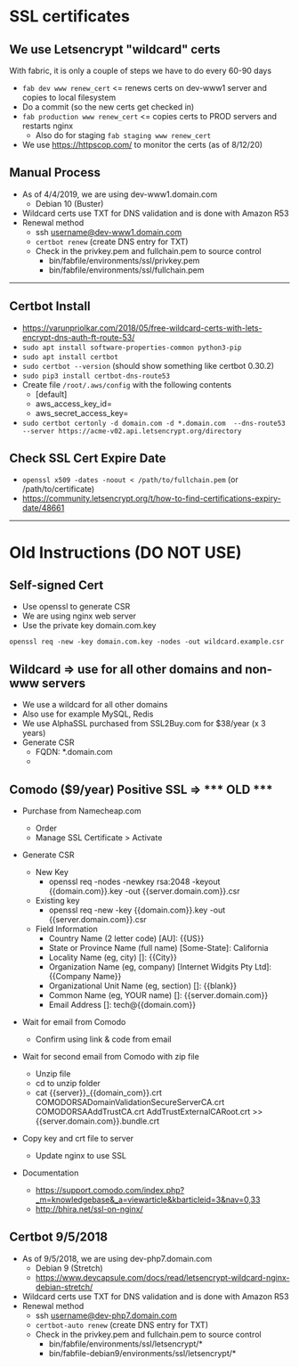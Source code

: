 # SSL certificates

## We use Letsencrypt "wildcard" certs

With fabric, it is only a couple of steps we have to do every 60-90 days

* `fab dev www renew_cert` <= renews certs on dev-www1 server and copies to local filesystem
* Do a commit (so the new certs get checked in)
* `fab production www renew_cert` <= copies certs to PROD servers and restarts nginx
  * Also do for staging `fab staging www renew_cert`
* We use https://httpscop.com/ to monitor the certs (as of 8/12/20)

## Manual Process

* As of 4/4/2019, we are using dev-www1.domain.com
  * Debian 10 (Buster)
* Wildcard certs use TXT for DNS validation and is done with Amazon R53
* Renewal method
  * ssh username@dev-www1.domain.com
  * `certbot renew` (create DNS entry for TXT)
  * Check in the privkey.pem and fullchain.pem to source control
    * bin/fabfile/environments/ssl/privkey.pem
    * bin/fabfile/environments/ssl/fullchain.pem

---

## Certbot Install

* https://varunpriolkar.com/2018/05/free-wildcard-certs-with-lets-encrypt-dns-auth-ft-route-53/
* `sudo apt install software-properties-common python3-pip`
* `sudo apt install certbot`
* `sudo certbot --version` (should show something like certbot 0.30.2)
* `sudo pip3 install certbot-dns-route53`
* Create file `/root/.aws/config` with the following contents
  * [default]
  * aws_access_key_id=
  * aws_secret_access_key=
* `sudo certbot certonly -d domain.com -d *.domain.com  --dns-route53 --server https://acme-v02.api.letsencrypt.org/directory`

## Check SSL Cert Expire Date

* `openssl x509 -dates -noout < /path/to/fullchain.pem` (or /path/to/certificate)
* https://community.letsencrypt.org/t/how-to-find-certifications-expiry-date/48661

---

# Old Instructions (DO NOT USE)

## Self-signed Cert

* Use openssl to generate CSR
* We are using nginx web server
* Use the private key domain.com.key

`openssl req -new -key domain.com.key -nodes -out wildcard.example.csr`

## Wildcard => use for all other domains and non-www servers

* We use a wildcard for all other domains
* Also use for example MySQL, Redis
* We use AlphaSSL purchased from SSL2Buy.com for $38/year (x 3 years)
* Generate CSR
  * FQDN: *.domain.com
  *

## Comodo ($9/year) Positive SSL => *** OLD ***

* Purchase from Namecheap.com
  * Order
  * Manage SSL Certificate > Activate
* Generate CSR
  * New Key
    * openssl req -nodes -newkey rsa:2048 -keyout {{domain.com}}.key -out {{server.domain.com}}.csr
  * Existing key
    * openssl req -new -key {{domain.com}}.key -out {{server.domain.com}}.csr
  * Field Information
    * Country Name (2 letter code) [AU]: {{US}}
    * State or Province Name (full name) [Some-State]: California
    * Locality Name (eg, city) []: {{City}}
    * Organization Name (eg, company) [Internet Widgits Pty Ltd]: {{Company Name}}
    * Organizational Unit Name (eg, section) []: {{blank}}
    * Common Name (eg, YOUR name) []: {{server.domain.com}}
    * Email Address []: tech@{{domain.com}}
* Wait for email from Comodo
  * Confirm using link & code from email
* Wait for second email from Comodo with zip file
  * Unzip file
  * cd to unzip folder
  * cat {{server}}_{{domain_com}}.crt COMODORSADomainValidationSecureServerCA.crt COMODORSAAddTrustCA.crt AddTrustExternalCARoot.crt >> {{server.domain.com}}.bundle.crt
* Copy key and crt file to server
  * Update nginx to use SSL

* Documentation
  * https://support.comodo.com/index.php?_m=knowledgebase&_a=viewarticle&kbarticleid=3&nav=0,33
  * http://bhira.net/ssl-on-nginx/

## Certbot 9/5/2018

* As of 9/5/2018, we are using dev-php7.domain.com
  * Debian 9 (Stretch)
  * https://www.devcapsule.com/docs/read/letsencrypt-wildcard-nginx-debian-stretch/
* Wildcard certs use TXT for DNS validation and is done with Amazon R53
* Renewal method
  * ssh username@dev-php7.domain.com
  * `certbot-auto renew` (create DNS entry for TXT)
  * Check in the privkey.pem and fullchain.pem to source control
    * bin/fabfile/environments/ssl/letsencrypt/*
    * bin/fabfile-debian9/environments/ssl/letsencrypt/*
